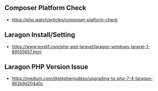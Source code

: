 ## Composer Platform Check  
- https://php.watch/articles/composer-platform-check  

## Laragon Install/Setting
- https://www.lesstif.com/php-and-laravel/laragon-windows-laravel-1-89555657.html  

## Laragon PHP Version Issue
- https://medium.com/@stephenjudeso/upgrading-to-php-7-4-laragon-862b9d204d0c

